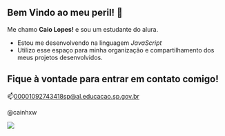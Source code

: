 ## Bem Vindo ao meu peril! 👋

Me chamo **Caio Lopes!** e sou um estudante do alura.
- Estou me desenvolvendo na linguagem _JavaScript_
- Utilizo esse espaço para minha organização e compartilhamento dos meus projetos desenvolvidos.

## Fique à vontade para entrar em contato comigo!
  
  📫00001092743418sp@al.educacao.sp.gov.br
  
  @cainhxw


![](https://media1.tenor.com/m/cm2OEA1FOPkAAAAC/dinosaur-dancing.gif)
